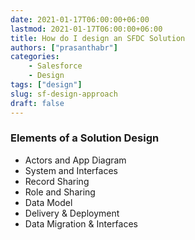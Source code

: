 ```yaml
---
date: 2021-01-17T06:00:00+06:00
lastmod: 2021-01-17T06:00:00+06:00
title: How do I design an SFDC Solution
authors: ["prasanthabr"]
categories:
    - Salesforce
    - Design
tags: ["design"] 
slug: sf-design-approach
draft: false
---
```



### Elements of a Solution Design  
- Actors and App Diagram  
- System and Interfaces  
- Record Sharing  
- Role and Sharing  
- Data Model  
- Delivery & Deployment  
- Data Migration & Interfaces